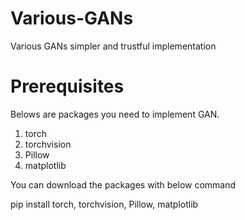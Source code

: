 # Various-GANs
Various GANs simpler and trustful implementation

# Prerequisites
Belows are packages you need to implement GAN.
1. torch 
2. torchvision 
3. Pillow 
4. matplotlib

You can download the packages with below command

pip install torch, torchvision, Pillow, matplotlib
